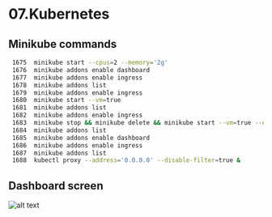 # 07.Kubernetes

## Minikube commands

```bash
 1675  minikube start --cpus=2 --memory='2g'
 1676  minikube addons enable dashboard
 1677  minikube addons enable ingress
 1678  minikube addons list
 1679  minikube addons enable ingress
 1680  minikube start --vm=true
 1681  minikube addons list
 1682  minikube addons enable ingress
 1683  minikube stop && minikube delete && minikube start --vm=true --driver=hyperkit
 1684  minikube addons list
 1685  minikube addons enable dashboard
 1686  minikube addons enable ingress
 1687  minikube addons list
 1688  kubectl proxy --address='0.0.0.0' --disable-filter=true &
```
## Dashboard screen
![alt text](https://github.com/VitalyShirgazin/trash/blob/master/Screen%20Shot%202020-09-30%20at%208.37.52%20PM.png")
